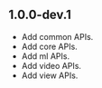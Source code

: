 ## 1.0.0-dev.1

* Add common APIs.
* Add core APIs.
* Add ml APIs.
* Add video APIs.
* Add view APIs.
